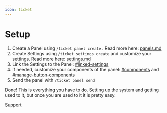 ```yaml
---
icon: ticket
---
```


# Setup

1. Create a Panel using `/ticket panel create` . Read more here: [panels.md](panels.md "mention")
2. Create Settings using `/ticket settings create` and customize your settings. Read more here: [settings.md](settings.md "mention")
3. Link the Settings to the Panel: [#linked-settings](panels.md#linked-settings "mention")
4. If needed, customize your components of the panel: [#components](panels.md#components "mention") and [#manage-button-components](panels.md#manage-button-components "mention")
5. Send the panel with `/ticket panel send`

Done! This is everything you have to do. Setting up the system and getting used to it, but once you are used to it it is pretty easy.

<a href="https://discord.gg/BQumAujuvk" class="button secondary">Support</a>
